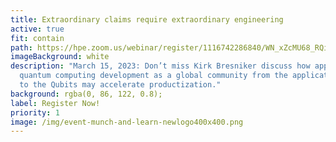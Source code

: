 ```yaml
---
title: Extraordinary claims require extraordinary engineering
active: true
fit: contain
path: https://hpe.zoom.us/webinar/register/1116742286840/WN_xZcMU68_RQibwG2WrEHP1Q
imageBackground: white
description: "March 15, 2023: Don’t miss Kirk Bresniker discuss how approaching
  quantum computing development as a global community from the application down
  to the Qubits may accelerate productization."
background: rgba(0, 86, 122, 0.8);
label: Register Now!
priority: 1
image: /img/event-munch-and-learn-newlogo400x400.png
---
```

